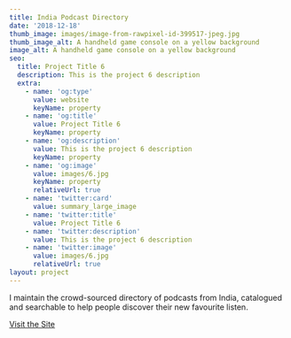 ```yaml
---
title: India Podcast Directory
date: '2018-12-18'
thumb_image: images/image-from-rawpixel-id-399517-jpeg.jpg
thumb_image_alt: A handheld game console on a yellow background
image_alt: A handheld game console on a yellow background
seo:
  title: Project Title 6
  description: This is the project 6 description
  extra:
    - name: 'og:type'
      value: website
      keyName: property
    - name: 'og:title'
      value: Project Title 6
      keyName: property
    - name: 'og:description'
      value: This is the project 6 description
      keyName: property
    - name: 'og:image'
      value: images/6.jpg
      keyName: property
      relativeUrl: true
    - name: 'twitter:card'
      value: summary_large_image
    - name: 'twitter:title'
      value: Project Title 6
    - name: 'twitter:description'
      value: This is the project 6 description
    - name: 'twitter:image'
      value: images/6.jpg
      relativeUrl: true
layout: project
---
```

I maintain the crowd-sourced directory of podcasts from India, catalogued and searchable to help people discover their new favourite listen.

[Visit the Site](https://indiapodcastdirectory.spread.name/)

